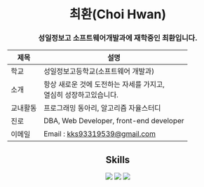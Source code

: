 <div align='center'>
  
  <h1> 최환(Choi Hwan) </h1>
   <h3> 성일정보고 소프트웨어개발과에 재학중인 최환입니다.</h3>
   
| 제목  | 설명 |
| ---- | ---- |
| 학교 | 성일정보고등학교(소프트웨어 개발과) |
| 소개 | 항상 새로운 것에 도전하는 자세를 가지고, <br> 열심히 성장하고있습니다. |
| 교내활동 | 프로그래밍 동아리, 알고리즘 자율스터디 |
| 진로 | DBA, Web Developer, front-end developer |
| 이메일 | Email : kks93319539@gmail.com |

## Skills
<div>
    <img src="https://img.shields.io/badge/JAVA-007396?style=for-the-badge&logo=java&logoColor=white">
    <img src="https://img.shields.io/badge/oracle-F80000?style=for-the-badge&logo=oracle&logoColor=white"/>
    <img src="https://img.shields.io/badge/HTML5-E34F26?style=for-the-badge&logo=python&logoColor=white"/>
    <br>
</div>
